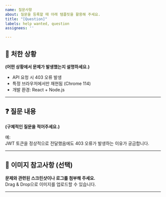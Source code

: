 ```yaml
---
name: 질문사항
about: 질문을 등록할 때 아래 템플릿을 활용해 주세요.
title: "[Question]"
labels: help wanted, question
assignees: ''

---
```


## 📍 처한 상황  
**(어떤 상황에서 문제가 발생했는지 설명하세요.)**  

- API 요청 시 403 오류 발생  
- 특정 브라우저에서만 재현됨 (Chrome 114)  
- 개발 환경: React + Node.js  

---

## ❓ 질문 내용  
**(구체적인 질문을 적어주세요.)**  

예:  
JWT 토큰을 정상적으로 전달했음에도 403 오류가 발생하는 이유가 궁금합니다.  

---

## 📸 이미지 참고사항 (선택)  
**문제와 관련된 스크린샷이나 로그를 첨부해 주세요.**  
Drag & Drop으로 이미지를 업로드할 수 있습니다.  

---
